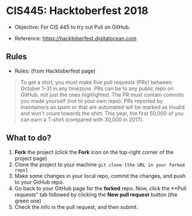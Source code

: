 # CIS445: Hacktoberfest 2018

* Objective: For CIS 445 to try out Pull on GitHub.

* Reference: https://hacktoberfest.digitalocean.com

## Rules

* Rules: (from Hacktoberfest page)

> To get a shirt, you must make five pull requests (PRs) between October 1–31 in any timezone. PRs can be to any public repo on GitHub, not just the ones highlighted. The PR must contain commits you made yourself (not to your own repo). PRs reported by maintainers as spam or that are automated will be marked as invalid and won't count towards the shirt. This year, the first 50,000 of you can earn a T-shirt (compared with 30,000 in 2017).

## What to do?

1. **Fork** the project (click the **Fork** icon on the top-right corner of the project page)
2. Clone the project to your machine 
` git clone [the URL in your forked repo] ` 
3. Make some changes in your local repo, commit the changes, and push to your GitHub repo.
4. Go back to your GitHub page for the **forked** repo. Now, click the **Pull requests" tab followed by clicking the **New pull request** button (the green one)
5. Check the info in the pull request, and then submit.



